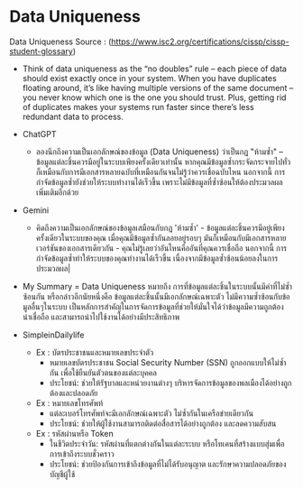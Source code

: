 # Data Uniqueness 

Data Uniqueness Source : (https://www.isc2.org/certifications/cissp/cissp-student-glossary) 

- Think of data uniqueness as the “no doubles” rule – each piece of data should exist exactly once in your system. When you have duplicates floating around, it’s like having multiple versions of the same document – you never know which one is the one you should trust. Plus, getting rid of duplicates makes your systems run faster since there’s less redundant data to process.
  
- ChatGPT
  -  ลองนึกถึงความเป็นเอกลักษณ์ของข้อมูล (Data Uniqueness) ว่าเป็นกฎ "ห้ามซ้ำ" – ข้อมูลแต่ละชิ้นควรมีอยู่ในระบบเพียงครั้งเดียวเท่านั้น หากคุณมีข้อมูลซ้ำกระจัดกระจายไปทั่ว ก็เหมือนกับการมีเอกสารหลายฉบับที่เหมือนกันจนไม่รู้ว่าควรเชื่อฉบับไหน นอกจากนี้ การกำจัดข้อมูลซ้ำยังช่วยให้ระบบทำงานได้เร็วขึ้น เพราะไม่มีข้อมูลที่ซ้ำซ้อนให้ต้องประมวลผลเพิ่มเติมอีกด้วย
  
- Gemini
  -  คิดถึงความเป็นเอกลักษณ์ของข้อมูลเสมือนกับกฎ 'ห้ามซ้ำ' - ข้อมูลแต่ละชิ้นควรมีอยู่เพียงครั้งเดียวในระบบของคุณ เมื่อคุณมีข้อมูลซ้ำกันลอยอยู่รอบๆ มันก็เหมือนกับมีเอกสารหลายเวอร์ชันของเอกสารเดียวกัน - คุณไม่รู้เลยว่าอันไหนคืออันที่คุณควรเชื่อถือ นอกจากนี้ การกำจัดข้อมูลซ้ำทำให้ระบบของคุณทำงานได้เร็วขึ้น เนื่องจากมีข้อมูลซ้ำซ้อนน้อยลงในการประมวลผล|
 

-   My Summary = Data Uniqueness หมายถึง การที่ข้อมูลแต่ละชิ้นในระบบนั้นมีค่าที่ไม่ซ้ำซ้อนกัน หรือกล่าวอีกนัยหนึ่งคือ ข้อมูลแต่ละชิ้นนั้นมีเอกลักษณ์เฉพาะตัว ไม่มีความซ้ำซ้อนกับข้อมูลอื่นๆในระบบ  เป็นหลักการสำคัญในการจัดการข้อมูลที่ช่วยให้มั่นใจได้ว่าข้อมูลมีความถูกต้อง น่าเชื่อถือ และสามารถนำไปใช้งานได้อย่างมีประสิทธิภาพ
-   SimpleinDailylife
    -  Ex : บัตรประชาชนและหมายเลขประจำตัว
        -  หมายเลขบัตรประชาชน Social Security Number (SSN) ถูกออกแบบให้ไม่ซ้ำกัน เพื่อใช้ยืนยันตัวตนของแต่ละบุคคล
        -  ประโยชน์: ช่วยให้รัฐบาลและหน่วยงานต่างๆ บริหารจัดการข้อมูลของพลเมืองได้อย่างถูกต้องและปลอดภัย
    -  Ex : หมายเลขโทรศัพท์
        -  แต่ละเบอร์โทรศัพท์จะมีเอกลักษณ์เฉพาะตัว ไม่ซ้ำกันในเครือข่ายเดียวกัน
        -  ประโยชน์: ช่วยให้ผู้ใช้งานสามารถติดต่อสื่อสารได้อย่างถูกต้อง และลดความสับสน
    -  Ex : รหัสผ่านหรือ Token
        -  ในชีวิตประจำวัน: รหัสผ่านที่แตกต่างกันในแต่ละระบบ หรือโทเคนที่สร้างแบบสุ่มเพื่อการเข้าถึงระบบชั่วคราว
        -  ประโยชน์: ช่วยป้องกันการเข้าถึงข้อมูลที่ไม่ได้รับอนุญาต และรักษาความปลอดภัยของบัญชีผู้ใช้
